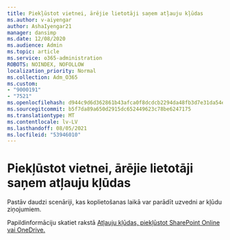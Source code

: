 ```yaml
---
title: Piekļūstot vietnei, ārējie lietotāji saņem atļauju kļūdas
ms.author: v-aiyengar
author: AshaIyengar21
manager: dansimp
ms.date: 12/08/2020
ms.audience: Admin
ms.topic: article
ms.service: o365-administration
ROBOTS: NOINDEX, NOFOLLOW
localization_priority: Normal
ms.collection: Adm_O365
ms.custom:
- "9000191"
- "7521"
ms.openlocfilehash: d944c9d6d362861b43afca0f8dcdcb2294da48fb3d7e31da54e2f3b2dae18e42
ms.sourcegitcommit: b5f7da89a650d2915dc652449623c78be6247175
ms.translationtype: MT
ms.contentlocale: lv-LV
ms.lasthandoff: 08/05/2021
ms.locfileid: "53946010"
---
```

# <a name="external-users-receive-permission-errors-when-accessing-a-site"></a>Piekļūstot vietnei, ārējie lietotāji saņem atļauju kļūdas

Pastāv daudzi scenāriji, kas koplietošanas laikā var parādīt uzvedni ar kļūdu ziņojumiem. 

Papildinformāciju skatiet rakstā [Atļauju kļūdas, piekļūstot SharePoint Online vai OneDrive.](https://docs.microsoft.com/sharepoint/troubleshoot/administration/access-denied-or-need-permission-error-sharepoint-online-or-onedrive-for-business)